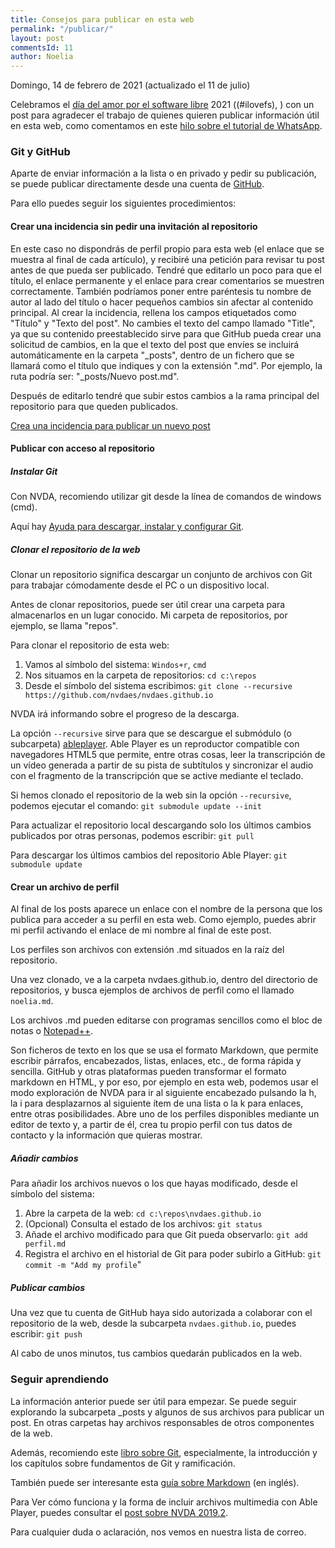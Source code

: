 ```yaml
---
title: Consejos para publicar en esta web
permalink: "/publicar/"
layout: post
commentsId: 11
author: Noelia
---
```


<footer>Domingo, 14 de febrero de 2021 (actualizado el 11 de julio)</footer>

Celebramos el [día del amor por el software libre](https://fsfe.org/activities/ilovefs/) 2021 ((#ilovefs), ) con un post para agradecer el trabajo de quienes quieren publicar información útil en esta web, como comentamos en este [hilo sobre el tutorial de WhatsApp](https://nvdaes.groups.io/g/lista/topic/80458647).

### Git y GitHub ###

Aparte de enviar información a la lista o en privado y pedir su publicación, se puede publicar directamente desde una cuenta de [GitHub](https://github.com/).

Para ello puedes seguir los siguientes procedimientos:

#### Crear una incidencia sin pedir una invitación al repositorio ####

En este caso no dispondrás de perfil propio para esta web (el enlace que se muestra al final de cada artículo), y recibiré una petición para revisar tu post antes de que pueda ser publicado. Tendré que editarlo un poco para que el título, el enlace permanente y el enlace para crear comentarios se muestren correctamente. También podríamos poner entre paréntesis tu nombre de autor al lado del título o hacer pequeños cambios sin afectar al contenido principal.
Al crear la incidencia, rellena los campos etiquetados como "Título" y "Texto del post". No cambies el texto del campo llamado "Title", ya que su contenido preestablecido sirve para que GitHub pueda crear una solicitud de cambios, en la que el texto del post que envíes se incluirá automáticamente en la carpeta "_posts", dentro de un fichero que se llamará como el título que indiques y con la extensión ".md". Por ejemplo, la ruta podría ser: "_posts/Nuevo post.md".

Después de editarlo tendré que subir estos cambios a la rama principal del repositorio para que queden publicados.

[Crea una incidencia para publicar un nuevo post](https://github.com/nvdaes/nvdaes.github.io/issues/new?assignees=nvdaes&labels=enhancement&template=addPost.yml&title=%5BPost%5D%3A+)

#### Publicar con acceso al repositorio ####

##### Instalar Git #####

Con NVDA, recomiendo utilizar git desde la línea de comandos de windows (cmd).

Aquí hay [Ayuda para descargar, instalar y configurar Git](https://docs.github.com/es/github/getting-started-with-github/set-up-git).

##### Clonar el repositorio de la web #####

Clonar un repositorio significa descargar un conjunto de archivos con Git para trabajar cómodamente desde el PC o un dispositivo local.

Antes de clonar repositorios, puede ser útil crear una carpeta para almacenarlos en un lugar conocido. Mi carpeta de repositorios, por ejemplo, se llama "repos".

Para clonar el repositorio de esta web:

1. Vamos al símbolo del sistema: `Windos+r`, `cmd`
1. Nos situamos en la carpeta de repositorios: `cd c:\repos`
1. Desde el símbolo del sistema escribimos: `git clone --recursive https://github.com/nvdaes/nvdaes.github.io`

NVDA irá informando sobre el progreso de la descarga.

La opción `--recursive` sirve para que se descargue el submódulo (o subcarpeta) [ableplayer](https://github.com/ableplayer/ableplayer). Able Player es un reproductor compatible con navegadores HTML5 que permite, entre otras cosas, leer la transcripción de un vídeo generada a partir de su pista de subtítulos y sincronizar el audio con el fragmento de la transcripción que se active mediante el teclado.

Si hemos clonado el repositorio de la web sin la opción `--recursive`, podemos ejecutar el comando: `git submodule update --init`

Para actualizar el repositorio local descargando solo los últimos cambios publicados por otras personas, podemos escribir: `git pull`

Para descargar los últimos cambios del repositorio Able Player: `git submodule update`

#### Crear un archivo de perfil ####

Al final de los posts aparece un enlace con el nombre de la persona que los publica para acceder a su perfil en esta web. Como ejemplo, puedes abrir mi perfil activando el enlace de mi nombre al final de este post.

Los perfiles son archivos con extensión .md situados en la raíz del repositorio.

Una vez clonado, ve a la carpeta nvdaes.github.io, dentro del directorio de repositorios, y busca ejemplos de archivos de perfil como el llamado `noelia.md`.

Los archivos .md pueden editarse con programas sencillos como el bloc de notas o [Notepad++](https://notepad-plus-plus.org/).

Son ficheros de texto en los que se usa el formato Markdown, que permite escribir párrafos, encabezados, listas, enlaces, etc., de forma rápida y sencilla. GitHub y otras plataformas pueden transformar el formato markdown en HTML, y por eso, por ejemplo en esta web, podemos usar el modo exploración de NVDA para ir al siguiente encabezado pulsando la h, la i para desplazarnos al siguiente ítem de una lista o la k para enlaces, entre otras posibilidades.
Abre uno de los perfiles disponibles mediante un editor de texto y, a partir de él, crea tu propio perfil con tus datos de contacto y la información que quieras mostrar.

##### Añadir cambios #####

Para añadir los archivos nuevos o los que hayas modificado, desde el símbolo del sistema:

1. Abre la carpeta de la web: `cd c:\repos\nvdaes.github.io`
1. (Opcional) Consulta el estado de los archivos: `git status`
1. Añade el archivo modificado para que Git pueda observarlo: `git add perfil.md`
1. Registra el archivo en el historial de Git para poder subirlo a GitHub: `git commit -m "Add my profile`"

##### Publicar cambios #####

Una vez que tu cuenta de GitHub haya sido autorizada a colaborar con el repositorio de la web, desde la subcarpeta `nvdaes.github.io`, puedes escribir: `git push`

Al cabo de unos minutos, tus cambios quedarán publicados en la web.

### Seguir aprendiendo

La información anterior puede ser útil para empezar. Se puede seguir explorando la subcarpeta _posts y algunos de sus archivos para publicar un post. En otras carpetas hay archivos responsables de otros componentes de la web.

Además, recomiendo este [libro sobre Git](https://git-scm.com/book/es/v2), especialmente, la introducción y los capítulos sobre fundamentos de Git y ramificación.

También puede ser interesante esta [guía sobre Markdown](https://guides.github.com/features/mastering-markdown/) (en inglés).

Para Ver cómo funciona y la forma de incluir archivos multimedia con Able Player, puedes consultar el [post sobre NVDA 2019.2](https://nvdaes.github.io/nvda-2019-2).

Para cualquier duda o aclaración, nos vemos en nuestra lista de correo.

